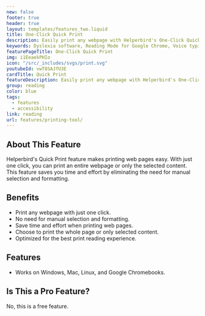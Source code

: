 ```yaml
---
new: false
footer: true
header: true
layout: templates/features_two.liquid
title: One-Click Quick Print
description: Easily print any webpage with Helperbird's One-Click Quick Print feature. Print the whole page or just the content you select, making printing simple and hassle-free.
keywords: Dyslexia software, Reading Mode for Google Chrome, Voice typing for Chrome, Text to speech for Chrome, text reader, Immersive Reader, dyslexia fonts, accessibility software, dyslexia software, Helperbird for Edge, Helperbird for Firefox, Helperbird for Chrome, Opendyslexic for Chrome, OpenDyslexic
featurePageTitle: One-Click Quick Print
img: i1EeaekPHIo
icon: "/src/_includes/svgs/print.svg"
youtubeId: vwT8SAJfU3E
cardTitle: Quick Print 
featureDescription: Easily print any webpage with Helperbird's One-Click Quick Print feature. Print the whole page or just the content you select, making printing simple and hassle-free.
group: reading
color: blue
tags: 
  - features
  - accessibility
link: reading
url: features/printing-tool/
---
```


## About This Feature

Helperbird's Quick Print feature makes printing web pages easy. With just one click, you can print an entire webpage or only the selected content. This feature saves you time and effort by eliminating the need for manual selection and formatting.

## Benefits

- Print any webpage with just one click.
- No need for manual selection and formatting.
- Save time and effort when printing web pages.
- Choose to print the whole page or only selected content.
- Optimized for the best print reading experience.

## Features

- Works on Windows, Mac, Linux, and Google Chromebooks.

## Is This a Pro Feature?

No, this is a free feature.
